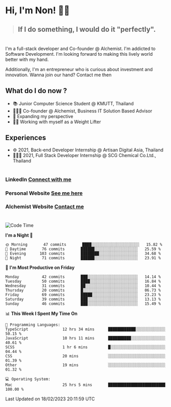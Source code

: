 # Hi, I'm Non! 🖐🏻

> ## If I do something, I would do it "perfectly".

#

I'm a full-stack developer and Co-founder @ Alchemist. I'm addicted to Software Development. I'm looking forward to making this lively world better with my hand.

Additionally, I'm an entrepreneur who is curious about investment and innovation. Wanna join our hand? Contact me then

## What do I do now ?

- 📚 Junior Computer Science Student @ KMUTT, Thailand
- 🧑🏻‍💻 Co-founder @ Alchemist, Business IT Solution Based Advisor
- 🌈 Expanding my perspective
- 🏋🏻 Working with myself as a Weight Lifter

## Experiences

- ⚙️ 2021, Back-end Developer Internship @ Artisan Digital Asia, Thailand
- 🧑🏻‍💻 2021, Full Stack Developer Internship @ SCG Chemical Co.Ltd., Thailand

#

### LinkedIn [Connect with me](https://www.linkedin.com/in/non-nontra/)

### Personal Website [See me here](https://nonnontra.com/)

### Alchemist Website [Contact me](https://alchemist-softwarehouse.co/)

#

<!--START_SECTION:waka-->
![Code Time](http://img.shields.io/badge/Code%20Time-2%2C449%20hrs%2010%20mins-blue)

**I'm a Night 🦉** 

```text
🌞 Morning       47 commits       ████░░░░░░░░░░░░░░░░░░░░░   15.82 % 
🌆 Daytime       76 commits       ██████░░░░░░░░░░░░░░░░░░░   25.59 % 
🌃 Evening      103 commits       ████████░░░░░░░░░░░░░░░░░   34.68 % 
🌙 Night         71 commits       ██████░░░░░░░░░░░░░░░░░░░   23.91 % 

```
📅 **I'm Most Productive on Friday** 

```text
Monday          42 commits       ███░░░░░░░░░░░░░░░░░░░░░░   14.14 % 
Tuesday         50 commits       ████░░░░░░░░░░░░░░░░░░░░░   16.84 % 
Wednesday       31 commits       ██░░░░░░░░░░░░░░░░░░░░░░░   10.44 % 
Thursday        20 commits       █░░░░░░░░░░░░░░░░░░░░░░░░   06.73 % 
Friday          69 commits       █████░░░░░░░░░░░░░░░░░░░░   23.23 % 
Saturday        39 commits       ███░░░░░░░░░░░░░░░░░░░░░░   13.13 % 
Sunday          46 commits       ███░░░░░░░░░░░░░░░░░░░░░░   15.49 % 

```


📊 **This Week I Spent My Time On** 

```text
💬 Programming Languages: 
TypeScript               12 hrs 34 mins      ████████████░░░░░░░░░░░░░   50.15 % 
JavaScript               10 hrs 11 mins      ██████████░░░░░░░░░░░░░░░   40.61 % 
SCSS                     1 hr 6 mins         █░░░░░░░░░░░░░░░░░░░░░░░░   04.44 % 
CSS                      20 mins             ░░░░░░░░░░░░░░░░░░░░░░░░░   01.39 % 
Other                    19 mins             ░░░░░░░░░░░░░░░░░░░░░░░░░   01.32 % 

💻 Operating System: 
Mac                      25 hrs 5 mins       █████████████████████████   100.00 % 

```


 Last Updated on 18/02/2023 20:11:59 UTC
<!--END_SECTION:waka-->
